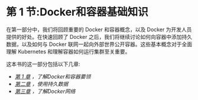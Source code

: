 # 第 1 节:Docker和容器基础知识

在第一部分中，我们将回顾重要的 Docker 和容器概念，以及 Docker 为开发人员提供的好处。在快速回顾了 Docker 之后，我们将继续讨论如何向容器中添加持久数据，以及如何与 Docker 联网一起向外部世界公开容器。这些基本概念对于全面理解 Kubernetes 和理解容器如何运行集群至关重要。

这本书的这一部分包括以下几章:

*   [*第 1 章*](01.html#_idTextAnchor018) *，了解Docker和容器要领*
*   [*第二章*](02.html#_idTextAnchor044) *，使用持久数据*
*   [*第三章*](03.html#_idTextAnchor062) *，了解Docker网络*